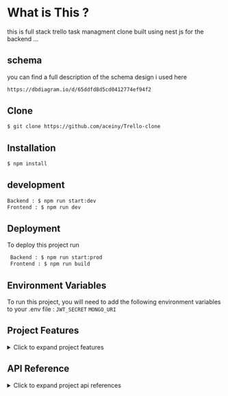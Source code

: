 
# What is This ? 
this is full stack trello task managment clone built using nest js for the backend ...


## schema
you can find a full description of the schema design i used here 
```bash 
https://dbdiagram.io/d/65ddfd8d5cd0412774ef94f2
```
## Clone
```bash
$ git clone https://github.com/aceiny/Trello-clone
```
## Installation
```bash
$ npm install
```
## development
```bash
Backend : $ npm run start:dev
Frontend : $ npm run dev
```
## Deployment

To deploy this project run

```bash
 Backend : $ npm run start:prod
 Frontend : $ npm run build
```


## Environment Variables

To run this project, you will need to add the following environment variables to your .env file : 
`JWT_SECRET`
`MONGO_URI`

## Project Features
<details>
<summary>Click to expand project features</summary>

**User Authentication :**
- Allow users to sign up, log in, and log out. Use authentication to secure user-specific data and actions.
- Allow users to update account informations

**Boards:**
- Create boards.
- View all boards a user has access to.
- Update board details (name, description, etc.).
- Delete boards (with appropriate permissions).

**Lists:**
- Create lists within a board.
- Reorder lists within a board.
- Update list details (name, color, etc.).
- Delete lists (with appropriate permissions).

**Cards:**
- Create cards within a list.
- Drag and drop cards between lists.
- Update card details (name, description, due date, etc.).
- Assign users to cards.
- Add labels to cards.
- Add attachments to cards.
- Add comments to cards.
- Delete cards (with appropriate permissions).

**Real-time Updates**: Use WebSockets or a similar technology to provide real-time updates when changes are made to boards, lists, or cards.

**Collaboration:**
- Allow multiple users to collaborate on the same board.
- Implement permissions to control who can view, edit, and delete boards, lists, and cards.

**Search**: Implement a search functionality to quickly find boards, lists, or cards based on keywords.

**Notifications:**
- Notify users of important events (e.g., when they are added to a board, when a card is assigned to them, etc.).
- Allow users to manage their notification settings.

**Archiving**: Allow users to archive boards, lists, or cards to keep their workspace organized.

**Activity Log**: Keep a log of all actions performed on boards, lists, and cards, allowing users to track changes and revert if needed.

**Mobile Responsiveness**: Ensure the application is responsive and usable on mobile devices.

**Data Backup**: Implement regular backups to prevent data loss.

**Performance Optimization**: Optimize the application for performance, especially for operations involving large numbers of boards, lists, or cards.
</details>

## API Reference
<details> 
<summary>Click to expand project api references</summary>

#### Signup new user
```http
POST /auth/signup
```
| Parameter | Type     |
| :-------- | :------- |
| `Username` | `string` |
| `Passsword` | `string` |

#### Login user
```http
GET /auth/login
```
| Parameter | Type     |
| :-------- | :------- |
| `Username` | `string` |
| `Passsword` | `string` |

#### Get all user boards
```http
GET /board  'require auth'
```
| Parameter | Type     |
| :-------- | :------- |
| `` | `` |

#### Get Board by ID
```http
  GET /board/:id  'require auth'
```
| Parameter | Type     |
| :-------- | :------- |
| `id` | `string` |

#### Create Board
```http
POST /board  'require auth'
```
| Parameter | Type     |
| :-------- | :------- |
| `board` | `BoardDto` |

#### Update Board
```http
PUT /board/:id  'require auth'
```
| Parameter | Type     |
| :-------- | :------- |
| `id` | `string` |
| `board` | `Board` |

#### Delete Board
```http
DELETE /board/:id  'require auth'
```
| Parameter | Type     |
| :-------- | :------- |
| `id` | `string` |

#### Get All Lists by Board ID
```http
GET /list/all/:boardId  'require auth'
```
| Parameter | Type     |
| :-------- | :------- |
| `boardId` | `string` |

#### Get List by ID
```http
GET /list/:id  'require auth'
```
| Parameter | Type     |
| :-------- | :------- |
| `Id` | `string` |

#### Create List
```http
POST /list/:boardId  'require auth'
```
| Parameter | Type     |
| :-------- | :------- |
| `boardId` | `string` |
| `list` | `ListDto` |

#### Reorder List
```http
POST /list/:listId/:boardId  'require auth'
```
| Parameter | Type     |
| :-------- | :------- |
| `listId` | `string` |
| `boardId` | `string` |
| `position` | `number` |

#### Update List
```http
PUT /list/:id  'require auth'
```
| Parameter | Type     |
| :-------- | :------- |
| `id` | `string` |
| `list` | `ListDto` |

#### Delete List
```http
DELETE /list/:id  'require auth'
```
| Parameter | Type     |
| :-------- | :------- |
| `id` | `string` |

#### Get Cards by List ID
```http
GET /card/all/:listId  'require auth'
```

| Parameter | Type     |
| :-------- | :------- |
| `listId	` | `string` |

#### Get Card by ID
```http
GET /card/all/:listId  'require auth'
```
| Parameter | Type     |
| :-------- | :------- |
| `cardId` | `string` |

#### Create Card
```http
GET /card/all/:listId  'require auth'
```
| Parameter | Type     |
| :-------- | :------- |
| `listId` | `string` |
| `card` | `CardDto` |


#### Reorder Card
```http
POST /card/:cardId/:listId  'require auth'
```
| Parameter | Type     |
| :-------- | :------- |
| `cardId` | `string` |
| `listId` | `string` |
| `position` | `number` |

#### Update Card
```http
PUT /card/:cardId  'require auth'
```
| Parameter | Type     |
| :-------- | :------- |
| `cardId` | `string` |
| `card` | `CardUpdateDto` |

#### Delete Card
```http
DELETE /card/:cardId  'require auth'
```
| Parameter | Type     |
| :-------- | :------- |
| `cardId` | `string` |
</details>
